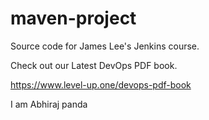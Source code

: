 # maven-project
Source code for James Lee's Jenkins course.

Check out our Latest DevOps PDF book.

https://www.level-up.one/devops-pdf-book


I am Abhiraj panda
